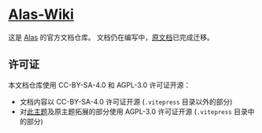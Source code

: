# [Alas-Wiki](https://alas-wiki.saarcenter.com)

这是 [Alas](https://github.com/LmeSzinc/AzurLaneAutoScript) 的官方文档仓库。
文档仍在编写中，[原文档](https://github.com/LmeSzinc/AzurLaneAutoScript/wiki)已完成迁移。

## 许可证

本文档仓库使用 CC-BY-SA-4.0 和 AGPL-3.0 许可证开源：

- 文档内容以 CC-BY-SA-4.0 许可证开源 (`.vitepress` 目录以外的部分)
- 对[此主题](https://github.com/koishijs/docs/tree/main/.vitepress)及原主题拓展的部分使用 AGPL-3.0 许可证开源 (`.vitepress` 目录中的部分)
